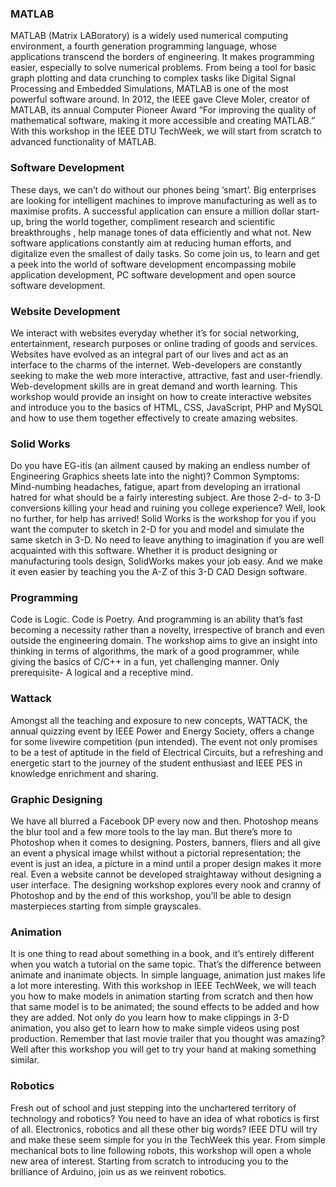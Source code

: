 ### MATLAB

MATLAB (Matrix LABoratory) is a widely used numerical computing environment, a fourth generation programming language, whose applications transcend the borders of engineering. It makes programming easier, especially to solve numerical problems. From being a tool for basic graph plotting and data crunching to complex tasks like Digital Signal Processing and Embedded Simulations, MATLAB is one of the most powerful software around. In 2012, the IEEE gave Cleve Moler, creator of MATLAB, its annual Computer Pioneer Award “For improving the quality of mathematical software, making it more accessible and creating MATLAB.” With this workshop in the IEEE DTU TechWeek, we will start from scratch to advanced functionality of MATLAB.

### Software Development

These days, we can’t do without our phones being ‘smart’. Big enterprises are looking for intelligent machines to improve manufacturing as well as to maximise profits.  A successful application can ensure a million dollar start-up, bring the world together, compliment research and scientific breakthroughs , help manage tones of data efficiently and what not. New software applications constantly aim at reducing human efforts, and digitalize even the smallest of daily tasks.  So come join us, to learn and get a peek into the world of software development encompassing mobile application development, PC software development and open source software development.

### Website Development

We interact with websites everyday whether it’s for social networking, entertainment, research purposes or online trading of goods and services.  Websites have evolved as an integral part of our lives and act as an interface to the charms of the internet. Web-developers are constantly seeking to make the web more interactive, attractive, fast and user-friendly. Web-development skills are in great demand and worth learning. This workshop would provide an insight on how to create interactive websites and introduce you to the basics of HTML, CSS, JavaScript, PHP and MySQL and how to use them together effectively to create amazing websites.

### Solid Works

Do you have EG-itis (an ailment caused by making an endless number of Engineering Graphics sheets late into the night)? Common Symptoms: Mind-numbing headaches, fatigue, apart from developing an irrational hatred for what should be a fairly interesting subject. Are those 2-d- to 3-D conversions killing your head and ruining you college experience? Well, look no further, for help has arrived! Solid Works is the workshop for you if you want the computer to sketch in 2-D for you and model and simulate the same sketch in 3-D. No need to leave anything to imagination if you are well acquainted with this software. Whether it is product designing or manufacturing tools design, SolidWorks makes your job easy. And we make it even easier by teaching you the A-Z of this 3-D CAD Design software.

### Programming

Code is Logic. Code is Poetry. And programming is an ability that’s fast becoming a necessity rather than a novelty, irrespective of branch and even outside the engineering domain. The workshop aims to give an insight into thinking in terms of algorithms, the mark of a good programmer, while giving the basics of C/C++ in a fun, yet challenging manner. Only prerequisite- A logical and a receptive mind.

### Wattack

Amongst all the teaching and exposure to new concepts, WATTACK, the annual quizzing event by IEEE Power and Energy Society, offers a change for some livewire competition (pun intended). The event not only promises to be a test of aptitude in the field of Electrical Circuits, but a refreshing and energetic start to the journey of the student enthusiast and IEEE PES in knowledge enrichment and sharing.

### Graphic Designing

We have all blurred a Facebook DP every now and then. Photoshop means the blur tool and a few more tools to the lay man. But there’s more to Photoshop when it comes to designing. Posters, banners, fliers and all give an event a physical image whilst without a pictorial representation; the event is just an idea, a picture in a mind until a proper design makes it more real. Even a website cannot be developed straightaway without designing a user interface. The designing workshop explores every nook and cranny of Photoshop and by the end of this workshop, you’ll be able to design masterpieces starting from simple grayscales.

### Animation

It is one thing to read about something in a book, and it’s entirely different when you watch a tutorial on the same topic. That’s the difference between animate and inanimate objects. In simple language, animation just makes life a lot more interesting. With this workshop in IEEE TechWeek, we will teach you how to make models in animation starting from scratch and then how that same model is to be animated; the sound effects to be added and how they are added. Not only do you learn how to make clippings in 3-D animation, you also get to learn how to make simple videos using post production. Remember that last movie trailer that you thought was amazing? Well after this workshop you will get to try your hand at making something similar.

### Robotics
Fresh out of school and just stepping into the unchartered territory of technology and robotics? You need to have an idea of what robotics is first of all. Electronics, robotics and all these other big words? IEEE DTU will try and make these seem simple for you in the TechWeek this year. From simple mechanical bots to line following robots, this workshop will open a whole new area of interest. Starting from scratch to introducing you to the brilliance of Arduino, join us as we reinvent robotics.
